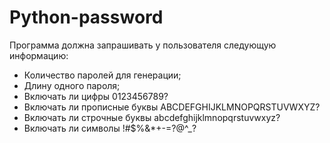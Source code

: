 # Python-password

Программа должна запрашивать у пользователя следующую информацию:

- Количество паролей для генерации;
- Длину одного пароля;
- Включать ли цифры 0123456789?
- Включать ли прописные буквы ABCDEFGHIJKLMNOPQRSTUVWXYZ?
- Включать ли строчные буквы abcdefghijklmnopqrstuvwxyz?
- Включать ли символы !#$%&*+-=?@^_?

